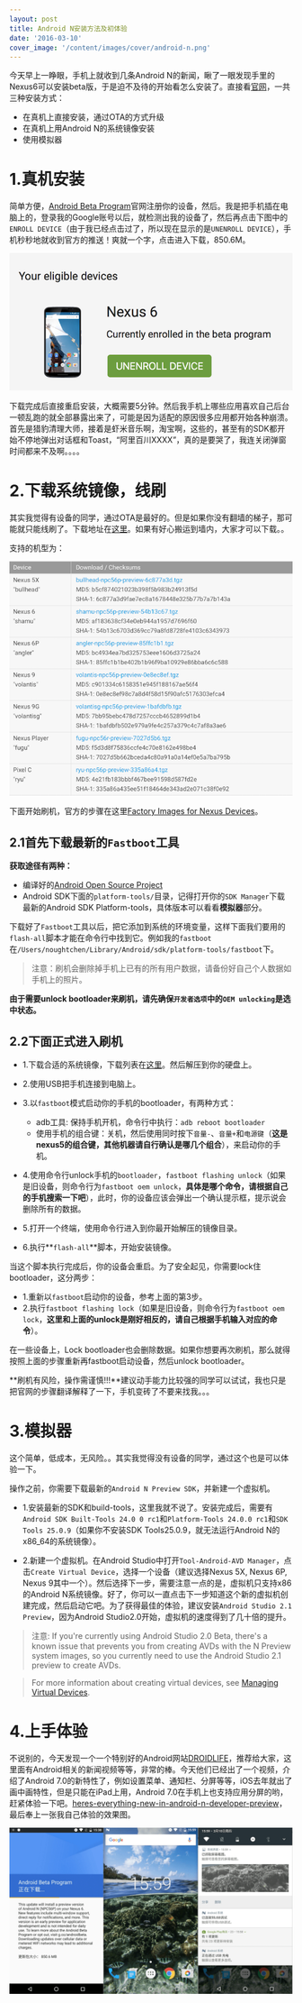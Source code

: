```yaml
---
layout: post
title: Android N安装方法及初体验
date: '2016-03-10'
cover_image: '/content/images/cover/android-n.png'
---
```


今天早上一睁眼，手机上就收到几条Android N的新闻，瞅了一眼发现手里的Nexus6可以安装beta版，于是迫不及待的开始看怎么安装了。直接看[官网](http://developer.android.com/intl/zh-cn/preview/download.html#device-preview)，一共三种安装方式：

- 在真机上直接安装，通过OTA的方式升级
- 在真机上用Android N的系统镜像安装
- 使用模拟器

# 1.真机安装
简单方便，[Android Beta Program](https://www.google.com/android/beta?pli=1)官网注册你的设备，然后。我是把手机插在电脑上的，登录我的Google账号以后，就检测出我的设备了，然后再点击下图中的`ENROLL DEVICE`（由于我已经点击过了，所以现在显示的是`UNENROLL DEVICE`），手机秒秒地就收到官方的推送！爽就一个字，点击进入下载，850.6M。

![enroll-device](/content/images/enroll-device.png)

下载完成后直接重启安装，大概需要5分钟。然后我手机上哪些应用喜欢自己后台一顿乱跑的就全部暴露出来了，可能是因为适配的原因很多应用都开始各种崩溃。首先是猎豹清理大师，接着是虾米音乐啊，淘宝啊，这些的，甚至有的SDK都开始不停地弹出对话框和Toast，“阿里百川XXXX”，真的是要哭了，我连关闭弹窗时间都来不及啊。。。。

# 2.下载系统镜像，线刷
其实我觉得有设备的同学，通过OTA是最好的。但是如果你没有翻墙的梯子，那可能就只能线刷了。下载地址在[这里](http://developer.android.com/intl/zh-cn/preview/download.html#device-preview)。如果有好心搬运到墙内，大家才可以下载。。

支持的机型为：

![android-n-devices](/content/images/android-n-devices.png)

下面开始刷机，官方的步骤在这里[Factory Images for Nexus Devices](https://developers.google.com/android/nexus/images#instructions)。

## 2.1首先下载最新的`Fastboot`工具

**获取途径有两种：**

- 编译好的[Android Open Source Project](https://source.android.com/)
- Android SDK下面的`platform-tools/`目录，记得打开你的`SDK Manager`下载最新的Android SDK Platform-tools，具体版本可以看看**模拟器**部分。

下载好了`Fastboot`工具以后，把它添加到系统的环境变量，这样下面我们要用的`flash-all`脚本才能在命令行中找到它。例如我的`fastboot`在`/Users/noughtchen/Library/Android/sdk/platform-tools/fastboot`下。

> 注意：刷机会删除掉手机上已有的所有用户数据，请备份好自己个人数据如手机上的照片。

**由于需要unlock bootloader来刷机，请先确保`开发者选项`中的`OEM unlocking`是选中状态。**

## 2.2下面正式进入刷机

- 1.下载合适的系统镜像，下载列表在[这里](http://developer.android.com/intl/zh-cn/preview/download.html#device-preview)。然后解压到你的硬盘上。
- 2.使用USB把手机连接到电脑上。
- 3.以`fastboot`模式启动你的手机的bootloader，有两种方式：
	- adb工具: 保持手机开机，命令行中执行：`adb reboot bootloader`
	- 使用手机的组合键：关机，然后使用同时按下`音量-`、`音量+`和`电源键`（**这是nexus5的组合键，其他机器请自行确认是哪几个组合**），来启动你的手机。
	
- 4.使用命令行unlock手机的`bootloader`，`fastboot flashing unlock`（如果是旧设备，则命令行为`fastboot oem unlock`，**具体是哪个命令，请根据自己的手机搜索一下吧**），此时，你的设备应该会弹出一个确认提示框，提示说会删除所有的数据。
- 5.打开一个终端，使用命令行进入到你最开始解压的镜像目录。
- 6.执行**`flash-all`**脚本，开始安装镜像。

当这个脚本执行完成后，你的设备会重启。为了安全起见，你需要lock住bootloader，这分两步：
- 1.重新以`fastboot`启动你的设备，参考上面的第3步。
- 2.执行`fastboot flashing lock`（如果是旧设备，则命令行为`fastboot oem lock`，**这里和上面的unlock是刚好相反的，请自己根据手机输入对应的命令**）。

在一些设备上，Lock bootloader也会删除数据。如果你想要再次刷机，那么就得按照上面的步骤重新再fastboot启动设备，然后unlock bootloader。 

**刷机有风险，操作需谨慎!!!**建议动手能力比较强的同学可以试试，我也只是把官网的步骤翻译解释了一下，手机变砖了不要来找我。。。

# 3.模拟器
这个简单，低成本，无风险。。其实我觉得没有设备的同学，通过这个也是可以体验一下。

操作之前，你需要下载最新的`Android N Preview SDK`，并新建一个虚拟机。

- 1.安装最新的SDK和build-tools，这里我就不说了。安装完成后，需要有`Android SDK Built-Tools 24.0 0 rc1`和`Platform-Tools 24.0.0 rc1`和`SDK Tools 25.0.9`（如果你不安装SDK Tools25.0.9，就无法运行Android N的x86_64的系统镜像）。

- 2.新建一个虚拟机。在Android Studio中打开`Tool-Android-AVD Manager`，点击`Create Virtual Device`，选择一个设备（建议选择Nexus 5X, Nexus 6P, Nexus 9其中一个）。然后选择下一步，需要注意一点的是，虚拟机只支持x86的Android N系统镜像。好了，你可以一直点击下一步知道这个新的虚拟机创建完成，然后启动它吧。为了获得最佳的体验，建议安装`Android Studio 2.1 Preview`，因为Android Studio2.0开始，虚拟机的速度得到了几十倍的提升。

> 注意: If you're currently using Android Studio 2.0 Beta, there's a known issue that prevents you from creating AVDs with the N Preview system images, so you currently need to use the Android Studio 2.1 preview to create AVDs.

> For more information about creating virtual devices, see [Managing Virtual Devices](http://developer.android.com/tools/devices/index.html).

# 4.上手体验

不说别的，今天发现一个一个特别好的Android网站[DROIDLIFE](http://www.droid-life.com)，推荐给大家，这里面有Android相关的新闻视频等等，非常的棒。今天他们已经出了一个视频，介绍了Android 7.0的新特性了，例如设置菜单、通知栏、分屏等等，iOS去年就出了画中画特性，但是只能在iPad上用，Android 7.0在手机上也支持应用分屏的哟，赶紧体验一下吧。[heres-everything-new-in-android-n-developer-preview](http://www.droid-life.com/2016/03/09/heres-everything-new-in-android-n-developer-preview/)，最后奉上一张我自己体验的效果图。

![first-experience](/content/images/first-experience.png)










